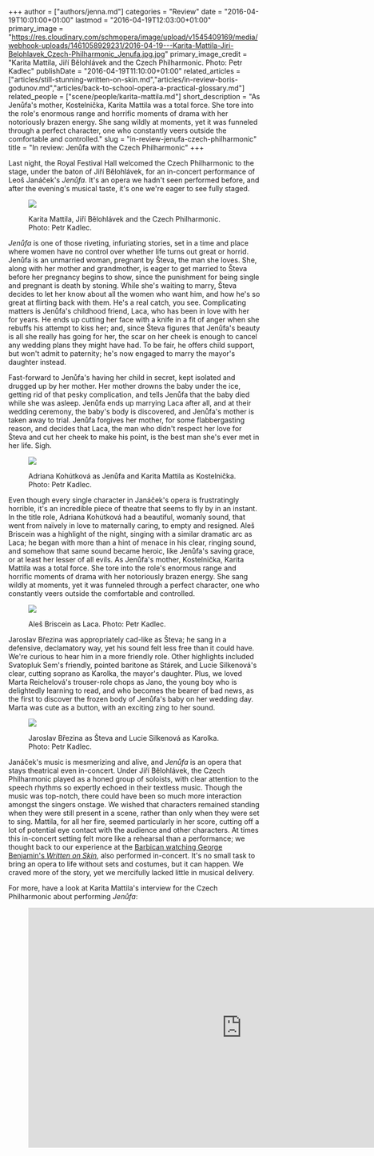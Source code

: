 +++
author = ["authors/jenna.md"]
categories = "Review"
date = "2016-04-19T10:01:00+01:00"
lastmod = "2016-04-19T12:03:00+01:00"
primary_image = "https://res.cloudinary.com/schmopera/image/upload/v1545409169/media/webhook-uploads/1461058929231/2016-04-19---Karita-Mattila-Jiri-Belohlavek_Czech-Philharmonic_Jenufa.jpg.jpg"
primary_image_credit = "Karita Mattila, Jiří Bělohlávek and the Czech Philharmonic. Photo: Petr Kadlec"
publishDate = "2016-04-19T11:10:00+01:00"
related_articles = ["articles/still-stunning-written-on-skin.md","articles/in-review-boris-godunov.md","articles/back-to-school-opera-a-practical-glossary.md"]
related_people = ["scene/people/karita-mattila.md"]
short_description = "As Jenůfa&#039;s mother, Kostelnička, Karita Mattila was a total force. She tore into the role&#039;s enormous range and horrific moments of drama with her notoriously brazen energy. She sang wildly at moments, yet it was funneled through a perfect character, one who constantly veers outside the comfortable and controlled."
slug = "in-review-jenufa-czech-philharmonic"
title = "In review: Jenůfa with the Czech Philharmonic"
+++

Last night, the Royal Festival Hall welcomed the Czech Philharmonic to the stage, under the baton of Jiří Bělohlávek, for an in-concert performance of Leoš Janáček's *Jenůfa*. It's an opera we hadn't seen performed before, and after the evening's musical taste, it's one we're eager to see fully staged.

<figure data-type="image">

![](https://res.cloudinary.com/schmopera/image/upload/v1545409169/media/webhook-uploads/1461059600906/2016-04-19---Karita-Mattila-Jiri-Belohlavek_Czech-Philharmonic.jpg.jpg)<figcaption>Karita Mattila, Jiří Bělohlávek and the Czech Philharmonic. Photo: Petr Kadlec.</figcaption>
</figure>

*Jenůfa* is one of those riveting, infuriating stories, set in a time and place where women have no control over whether life turns out great or horrid. Jenůfa is an unmarried woman, pregnant by Števa, the man she loves. She, along with her mother and grandmother, is eager to get married to Števa before her pregnancy begins to show, since the punishment for being single and pregnant is death by stoning. While she's waiting to marry, Števa decides to let her know about all the women who want him, and how he's so great at flirting back with them. He's a real catch, you see. Complicating matters is Jenůfa's childhood friend, Laca, who has been in love with her for years. He ends up cutting her face with a knife in a fit of anger when she rebuffs his attempt to kiss her; and, since Števa figures that Jenůfa's beauty is all she really has going for her, the scar on her cheek is enough to cancel any wedding plans they might have had. To be fair, he offers child support, but won't admit to paternity; he's now engaged to marry the mayor's daughter instead.

Fast-forward to Jenůfa's having her child in secret, kept isolated and drugged up by her mother. Her mother drowns the baby under the ice, getting rid of that pesky complication, and tells Jenůfa that the baby died while she was asleep. Jenůfa ends up marrying Laca after all, and at their wedding ceremony, the baby's body is discovered, and Jenůfa's mother is taken away to trial. Jenůfa forgives her mother, for some flabbergasting reason, and decides that Laca, the man who didn't respect her love for Števa and cut her cheek to make his point, is the best man she's ever met in her life. Sigh.

<figure data-type="image">

![](https://res.cloudinary.com/schmopera/image/upload/v1545409169/media/webhook-uploads/1461059632075/2016-04-19---Adriana-Kohutkova-Karita-Mattila.jpg.jpg)<figcaption>Adriana Kohútková as Jenůfa and Karita Mattila as Kostelnička. Photo: Petr Kadlec.</figcaption>
</figure>

Even though every single character in Janáček's opera is frustratingly horrible, it's an incredible piece of theatre that seems to fly by in an instant. In the title role, Adriana Kohútková had a beautiful, womanly sound, that went from naïvely in love to maternally caring, to empty and resigned. Aleš Briscein was a highlight of the night, singing with a similar dramatic arc as Laca; he began with more than a hint of menace in his clear, ringing sound, and somehow that same sound became heroic, like Jenůfa's saving grace, or at least her lesser of all evils. As Jenůfa's mother, Kostelnička, Karita Mattila was a total force. She tore into the role's enormous range and horrific moments of drama with her notoriously brazen energy. She sang wildly at moments, yet it was funneled through a perfect character, one who constantly veers outside the comfortable and controlled.

<figure data-type="image">

![](https://res.cloudinary.com/schmopera/image/upload/v1545409169/media/webhook-uploads/1461059686325/2016-04-19---Ales-Briscein-Jenufa-Royal-Festival-Hall.jpg.jpg)<figcaption>Aleš Briscein as Laca. Photo: Petr Kadlec.</figcaption>
</figure>

Jaroslav Březina was appropriately cad-like as Števa; he sang in a defensive, declamatory way, yet his sound felt less free than it could have. We're curious to hear him in a more friendly role. Other highlights included Svatopluk Sem's friendly, pointed baritone as Stárek, and Lucie Silkenová's clear, cutting soprano as Karolka, the mayor's daughter. Plus, we loved Marta Reichelová's trouser-role chops as Jano, the young boy who is delightedly learning to read, and who becomes the bearer of bad news, as the first to discover the frozen body of Jenůfa's baby on her wedding day. Marta was cute as a button, with an exciting zing to her sound.

<figure data-type="image">

![](https://res.cloudinary.com/schmopera/image/upload/v1545409169/media/webhook-uploads/1461059738420/2016-04-19---Jaroslav-Brezina-Jana-Hrochova-Jenufa-Royal-Festival-Hall.jpg.jpg)<figcaption>Jaroslav Březina as Števa and Lucie Silkenová as Karolka. Photo: Petr Kadlec.</figcaption>
</figure>

Janáček's music is mesmerizing and alive, and *Jenůfa* is an opera that stays theatrical even in-concert. Under Jiří Bělohlávek, the Czech Philharmonic played as a honed group of soloists, with clear attention to the speech rhythms so expertly echoed in their textless music. Though the music was top-notch, there could have been so much more interaction amongst the singers onstage. We wished that characters remained standing when they were still present in a scene, rather than only when they were set to sing. Mattila, for all her fire, seemed particularly in her score, cutting off a lot of potential eye contact with the audience and other characters. At times this in-concert setting felt more like a rehearsal than a performance; we thought back to our experience at the [Barbican watching George Benjamin's *Written on Skin*](/still-stunning-written-on-skin/), also performed in-concert. It's no small task to bring an opera to life without sets and costumes, but it can happen. We craved more of the story, yet we mercifully lacked little in musical delivery.

For more, have a look at Karita Mattila's interview for the Czech Philharmonic about performing *Jenůfa*:

<figure data-type="video">
<iframe width="854" height="480" src="https://www.youtube.com/embed/zsDIR9VQGHs" frameborder="0" allowfullscreen></iframe>
</figure>

